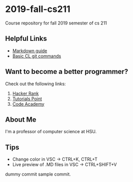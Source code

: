 # 2019-fall-cs211
Course repository for fall 2019 semester of cs 211

## Helpful Links
* [Markdown guide](https://github.com/adam-p/markdown-here/wiki/Markdown-Cheatsheet)
* [Basic CL git commands](https://github.github.com/training-kit/downloads/github-git-cheat-sheet.pdf)

## Want to become a better programmer?  
Check out the following links:
1. [Hacker Rank](https://www.hackerrank.com/domains/cpp)
2. [Tutorials Point](https://www.tutorialspoint.com/cplusplus/index.htm)
3. [Code Academy](https://www.codecademy.com/learn/learn-c-plus-plus)

## About Me
I'm a professor of computer science at HSU.

## Tips
* Change color in VSC -> CTRL+K, CTRL+T
* Live preview of .MD files in VSC -> CTRL+SHIFT+V


dummy commit
sample commit.

